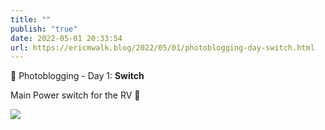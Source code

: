 ```yaml
---
title: ""
publish: "true"
date: 2022-05-01 20:33:54
url: https://ericmwalk.blog/2022/05/01/photoblogging-day-switch.html
---
```


📸 Photoblogging - Day 1: **Switch**

Main Power switch for the RV 🚐

![](https://ericmwalk.blog/uploads/2022/090963880d.jpg)